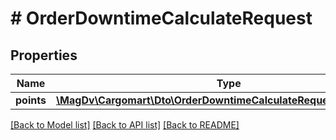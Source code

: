 # # OrderDowntimeCalculateRequest

## Properties

Name | Type | Description | Notes
------------ | ------------- | ------------- | -------------
**points** | [**\MagDv\Cargomart\Dto\OrderDowntimeCalculateRequestPointsInner[]**](OrderDowntimeCalculateRequestPointsInner.md) |  |

[[Back to Model list]](../../README.md#models) [[Back to API list]](../../README.md#endpoints) [[Back to README]](../../README.md)
